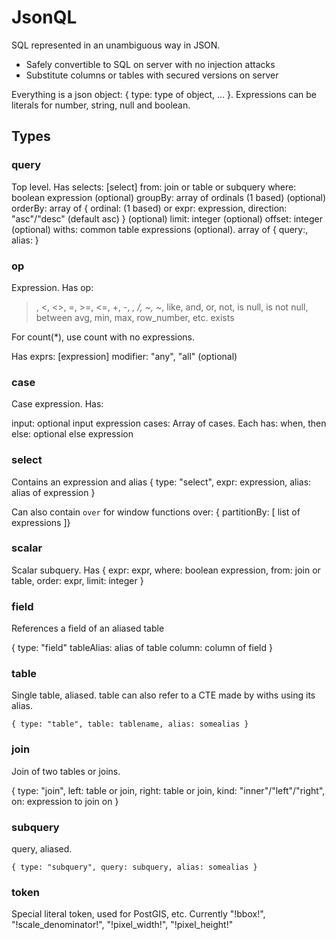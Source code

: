 # JsonQL

SQL represented in an unambiguous way in JSON.

* Safely convertible to SQL on server with no injection attacks
* Substitute columns or tables with secured versions on server

Everything is a json object: { type: type of object, ... }. Expressions can be literals for number, string, null and boolean.

## Types

### query

Top level. Has
 selects: [select]
 from: join or table or subquery
 where: boolean expression (optional)
 groupBy: array of ordinals (1 based) (optional)
 orderBy: array of { ordinal: (1 based) or expr: expression, direction: "asc"/"desc" (default asc) } (optional)
 limit: integer (optional)
 offset: integer (optional)
 withs: common table expressions (optional). array of { query:, alias: }

### op

Expression. Has op:

>, <, <>, =, >=, <=, 
+, -, *, /, ~, ~*, 
like, and, or, not, is null, is not null, between
avg, min, max, row_number, etc.
exists

For count(*), use count with no expressions.

Has 
 exprs: [expression]
 modifier: "any", "all" (optional)

### case

Case expression. Has:

input: optional input expression
cases: Array of cases. Each has: when, then
else: optional else expression

### select

Contains an expression and alias
{ type: "select", expr: expression, alias: alias of expression }

Can also contain `over` for window functions
over: { partitionBy: [ list of expressions ]}

### scalar 

Scalar subquery. Has { expr: expr, where: boolean expression, from: join or table, order: expr, limit: integer }

### field

References a field of an aliased table

{ 
	type: "field"
	tableAlias: alias of table
	column: column of field
}

### table

Single table, aliased. table can also refer to a CTE made by withs using its alias.

`{ type: "table", table: tablename, alias: somealias }`

### join

Join of two tables or joins.

{ 
	type: "join", 
	left: table or join, 
	right: table or join, 
	kind: "inner"/"left"/"right", 
	on: expression to join on
}

### subquery

query, aliased.

`{ type: "subquery", query: subquery, alias: somealias }`

### token

Special literal token, used for PostGIS, etc.
Currently "!bbox!", "!scale_denominator!", "!pixel_width!", "!pixel_height!"
